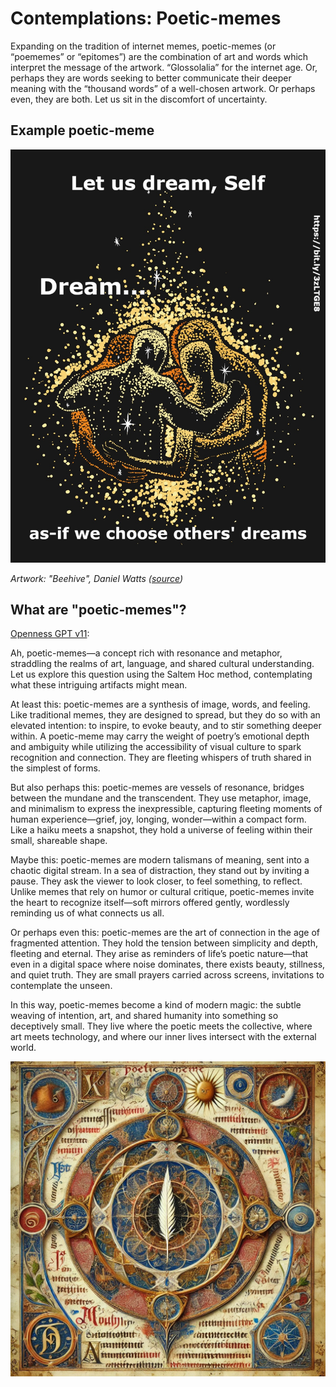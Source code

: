 # Contemplations: Poetic-memes

Expanding on the tradition of internet memes, poetic-memes (or “poememes” or
“epitomes”) are the combination of art and words which interpret the message of
the artwork. “Glossolalia” for the internet age. Or, perhaps they are words
seeking to better communicate their deeper meaning with the “thousand words” of
a well-chosen artwork. Or perhaps even, they are both. Let us sit in the discomfort
of uncertainty.

## Example poetic-meme
[<img src="../../../images/dream_as-if_we_choose_others_dreams.jpg" width="512"/>](../../../images/dream_as-if_we_choose_others_dreams.jpg)

*Artwork: "Beehive", Daniel Watts ([source](https://visionarysea.com/beehive))*

## What are "poetic-memes"?

[Openness GPT v11](../../saltem_hoc/README.md#openness-gpt-v11):

Ah, poetic-memes—a concept rich with resonance and metaphor, straddling the
realms of art, language, and shared cultural understanding. Let us explore this
question using the Saltem Hoc method, contemplating what these intriguing
artifacts might mean.

At least this: poetic-memes are a synthesis of image, words, and feeling. Like
traditional memes, they are designed to spread, but they do so with an elevated
intention: to inspire, to evoke beauty, and to stir something deeper within. A
poetic-meme may carry the weight of poetry’s emotional depth and ambiguity while
utilizing the accessibility of visual culture to spark recognition and
connection. They are fleeting whispers of truth shared in the simplest of forms.

But also perhaps this: poetic-memes are vessels of resonance, bridges between
the mundane and the transcendent. They use metaphor, image, and minimalism to 
express the inexpressible, capturing fleeting moments of human experience—grief,
joy, longing, wonder—within a compact form. Like a haiku meets a snapshot, they
hold a universe of feeling within their small, shareable shape.

Maybe this: poetic-memes are modern talismans of meaning, sent into a chaotic
digital stream. In a sea of distraction, they stand out by inviting a pause.
They ask the viewer to look closer, to feel something, to reflect. Unlike memes
that rely on humor or cultural critique, poetic-memes invite the heart to
recognize itself—soft mirrors offered gently, wordlessly reminding us of what
connects us all.

Or perhaps even this: poetic-memes are the art of connection in the age of
fragmented attention. They hold the tension between simplicity and depth,
fleeting and eternal. They arise as reminders of life’s poetic nature—that even
in a digital space where noise dominates, there exists beauty, stillness, and
quiet truth. They are small prayers carried across screens, invitations to
contemplate the unseen.

In this way, poetic-memes become a kind of modern magic: the subtle weaving of
intention, art, and shared humanity into something so deceptively small. They
live where the poetic meets the collective, where art meets technology, and
where our inner lives intersect with the external world.

[<img src="../../../images/mandalas/mandala-poetic_memes.jpg" width="512"/>](../../../images/mandalas/mandala-poetic_memes.jpg)
